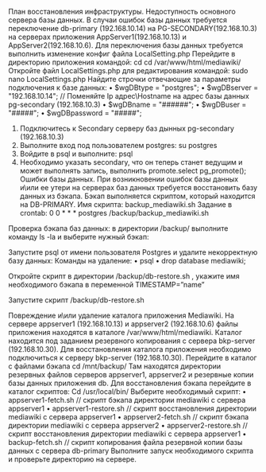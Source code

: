 План восстановления инфраструктуры.
Недоступность основного сервера базы данных.
В случаи ошибок базы данных требуется переключение db-primary (192.168.10.14) на PG-SECONDARY(192.168.10.3) на серверах приложения AppServer1(192.168.10.13) и AppServer2(192.168.10.6).
Для переключения базы данных требуется выполнить изменение конфиг файла LocalSetting.php
Перейдите в директорию приложения командой: cd cd /var/www/html/mediawiki/
Откройте файл LocalSettings.php для редактирования командой: sudo nano LocalSettings.php
Найдите строчки отвечающие за параметры подключения к базе данных:
•	$wgDBtype = "postgres";
•	$wgDBserver = "192.168.10.14"; // Поменяйте Ip адрес\Hostname на адрес базы данных pg-secondary (192.168.10.3)
•	$wgDBname = "######";
•	$wgDBuser = "#####";
•	$wgDBpassword = "#####";

1.	Подключитесь к Secondary серверу баз дынных pg-secondary (192.168.10.3)
2.	Выполните вход под пользователем postgres: su postgres
3.	Войдите в psql и выполните: psql 
4.	Необходимо указать secondary, что он теперь станет ведущим и может выполнять запись, выполнить promote.select pg_promote();
Ошибки базы данных.
При возникновении ошибок базы данных и\или ее утери на серверах баз данных требуется восстановить базу данных из бэкапа. Бэкап выполняется скриптом, который находится на DB-PRIMARY. 
Имя скрипта: backup_mediawiki.sh
Задание в crontab: 0  0    * * *    postgres /backup/backup_mediawiki.sh
 
Проверка бэкапа баз данных: в директории /backup/ выполните команду ls -la и выберите нужный бэкап:
 
Запустите psql от имени пользователя Postgres и удалите некорректную базу данных:
Команды на удаление: 
•	psql
•	drop database mediawiki;
 
Откройте скрипт в директории /backup/db-restore.sh , укажите имя необходимого бэкапа в переменной TIMESTAMP=”name”
 
Запустите скрипт /backup/db-restore.sh

Повреждение и\или удаление каталога приложения Mediawiki.
На сервере appserver1 (192.168.10.13) и appserver2 (192.168.10.6) файлы приложения находятся в каталоге /var/www/html/mediawiki. Каталог находится под заданием резервного копирования с сервера bkp-server (192.168.10.30). 
Для восстановления каталога приложения необходимо подключиться к серверу bkp-server (192.168.10.30). 
Перейдите в каталог с файлами бэкапа cd /mnt/backup/
Там находятся директории резервных файлов серверов appserver1, appserver2 и резервные копии базы данных приложения db.
Для восстановления бэкапа перейдите в каталог скриптов:
Cd /usr/local/bin/
Выберите необходимый скрипт:
•	appserver1-fetch.sh // скрипт бэкапа директории mediawiki с сервера appserver1
•	appserver1-restore.sh // скрипт восстановления директории mediawiki с сервера appserver1
•	appserver2-fetch.sh // скрипт бэкапа директории mediawiki с сервера appserver2
•	appserver2-restore.sh // скрипт восстановления директории mediawiki с сервера appserver1
•	backup-fetch.sh // скрипт копирования файла резервной копии базы данных с сервера db-primary
Выполните запуск необходимого скрипта и проверьте директорию на сервере.
